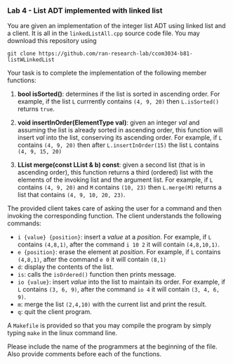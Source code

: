 ### Lab 4 - List ADT implemented with linked list

You are given an implementation of the integer list ADT using linked list and a client. It is all in the `linkedListAll.cpp` source code file.  You may download this repository using 

```
git clone https://github.com/ran-research-lab/ccom3034-b81-listWLinkedList
```

Your task is to complete the implementation of the following member functions:

1. **bool isSorted()**: determines if the list is sorted in ascending order. For example, if the list `L` currrently contains `(4, 9, 20)` then `L.isSorted()` returns `true`.


2. **void insertInOrder(ElementType val)**: given an integer *val* and assuming the list is already sorted in ascending order, this function will insert *val* into the list, conserving its ascending order. For example, if `L`  contains `(4, 9, 20)` then after `L.insertInOrder(15)` the list `L` contains `(4, 9, 15, 20)`

3. **LList merge(const LList & b) const**: given a second list (that is in ascending order), this function returns a third (ordered) list with the elements of the invoking list and the argument list. For example, if `L` contains `(4, 9, 20)` and `M` contains `(10, 23)` then `L.merge(M)` returns a list that contains `(4, 9, 10, 20, 23)`.



The provided client takes care of asking the user for a command and then invoking the corresponding function. The client understands the following commands:

* `i {value} {position}`: insert a *value* at a *position*. For example, if `L` contains `(4,8,1)`, after the command `i 10 2` it will contain `(4,8,10,1)`.  
* `e {position}`: erase the element at *position*. For example, if `L` contains `(4,8,1)`, after the command `e 0` it will contain `(8,1)`
* `d`: display the contents of the list.
* `is`: calls the `isOrdered()` function then prints message. 
* `io {value}`:  insert *value* into the list to maintain its order. For example, if `L` contains `(3, 6, 9)`, after the command `io 4`  it will contain `(3, 4, 6, 9)`.
* `m`: merge the list `(2,4,10)` with the current list and print the result. 
* `q`: quit the client program.

A `Makefile` is provided so that you may compile the program by simply typing `make` in the linux command line.

Please include the name of the programmers at the beginning of the file. Also provide comments before each of the functions. 
